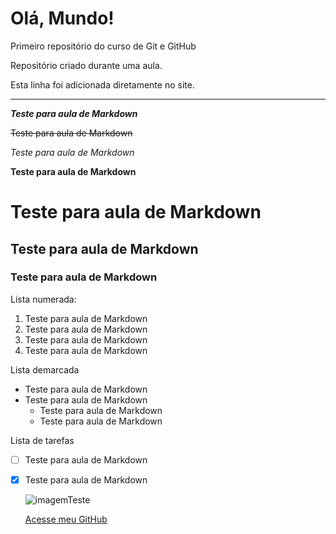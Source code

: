 # Olá, Mundo!
 Primeiro repositório do curso de Git e GitHub

Repositório criado durante uma aula.

Esta linha foi adicionada diretamente no site.

---

__*Teste para aula de Markdown*__

~~Teste para aula de Markdown~~

*Teste para aula de Markdown*

**Teste para aula de Markdown**

# Teste para aula de Markdown
## Teste para aula de Markdown
### Teste para aula de Markdown

Lista numerada:
1. Teste para aula de Markdown
2. Teste para aula de Markdown
  1. Teste para aula de Markdown
  2. Teste para aula de Markdown
  
  
Lista demarcada
* Teste para aula de Markdown
* Teste para aula de Markdown
  * Teste para aula de Markdown
  * Teste para aula de Markdown
 
Lista de tarefas
- [ ] Teste para aula de Markdown
- [x] Teste para aula de Markdown


  ![imagemTeste](https://user-images.githubusercontent.com/74271124/188996043-72603ef6-4383-47a3-a7a9-723cd1022545.png)
  
  [Acesse meu GitHub](https://github.com/Daimethys)
